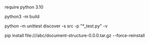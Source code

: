 require python 3.10

python3 -m build

python -m unittest discover -s src -p "*_test.py" -v

pip install file:///abc/document-structure-0.0.0.tar.gz --force-reinstall

